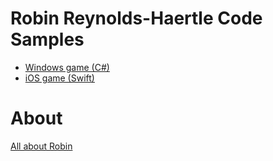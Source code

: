 # Robin Reynolds-Haertle Code Samples
* [Windows game (C#)](https://github.com/RobinRH/WindowsGame)
* [iOS game (Swift)](https://github.com/RobinRH/SwiftGame)

# About
[All about Robin](all-about-me.md)
